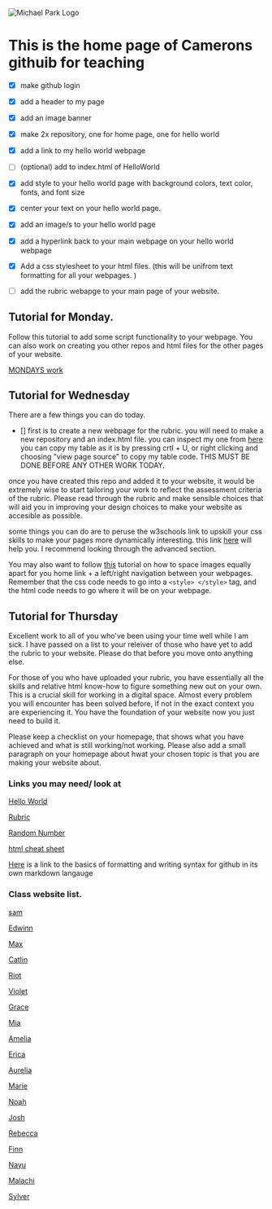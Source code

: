 ![Michael Park Logo](https://michaelpark.school.nz/wp-content/uploads/2021/06/mps-logo.svg)

# This is the home page of Camerons githuib for teaching

- [x] make github login
- [x] add a header to my page
- [x] add an image banner
- [x] make 2x repository, one for home page, one for hello world
- [x] add a link to my hello world webpage
- [ ] (optional) add to index.html of HelloWorld
- [x] add style to your hello world page with background colors, text color, fonts, and font size
- [x] center your text on your hello world page.
- [x] add an image/s to your hello world page
- [x] add a hyperlink back to your main webpage on your hello world webpage
- [x] Add a css stylesheet to your html files. (this will be unifrom text formatting for all your webpages. )
- [ ] add the rubric webapge to your main page of your website. 



## Tutorial for Monday. 

Follow this tutorial to add some script functionality to your webpage. You can also work on creating you other repos and html files for the other pages of your website. 

[MONDAYS work](https://www.tutorialspoint.com/html/html_scripts.htm)

<!-- 
https://www.youtube.com/watch?v=dcTiiYuC2AM&ab_channel=PixemWeb
-->

## Tutorial for Wednesday

There are a few things you can do today.
 - [] first is to create a new webpage for the rubric. you will need to make a new repository and an index.html file. you can inspect my one from [here](https://mpscam.github.io/TestHtml/) you can copy my table as it is by pressing crtl + U, or right clicking and choosing "view page source" to copy my table code. THIS MUST BE DONE BEFORE ANY OTHER WORK TODAY. 
   

 once you have created this repo and added it to your website, it would be extremely wise to start tailoring your work to reflect the assessment criteria of the rubric. Please read through the rubric and make sensible choices that will aid you in improving your design choices to make your website as accesible as possible.

some things you can do are to peruse the w3schools link to upskill your css skills to make your pages more dynamically interesting. this link [here](https://www.w3schools.com/css/default.asp) will help you. I recommend looking through the advanced section. 

You may also want to follow [this](https://www.shecodes.io/athena/8356-align-images-horizontally-with-equal-space-in-html-css#:~:text=By%20setting%20the%20parent%20element,equal%20space%20between%20each%20image.) tutorial on how to space images equally apart for you home link + a left/right navigation between your webpages. Remember that the css code needs to go into a ``` <style> </style> ``` tag, and the html code needs to go where it will be on your webpage. 

## Tutorial for Thursday

Excellent work to all of you who've been using your time well while I am sick. I have passed on a list to your releiver of those who have yet to add the rubric to your website. Please do that before you move onto anything else. 

For those of you who have uploaded your rubric, you have essentially all the skills and relative html know-how to figure something new out on your own. This is a crucial skill for working in a digital space. Almost every problem you will encounter has been solved before, if not in the exact context you are experiencing it. You have the foundation of your website now you just need to build it. 

Please keep a checklist on your homepage, that shows what you have achieved and what is still working/not working. Please also add a small paragraph on your homepage about hwat your chosen topic is that you are making your website about. 



### Links you may need/ look at
[Hello World](https://mpscam.github.io/helloworld/)

[Rubric](https://mpscam.github.io/TestHtml/)

[Random Number](https://mpscam.github.io/RandomNum/)

[html cheat sheet](https://www.w3schools.com/html/html_intro.asp)



[Here](https://docs.github.com/en/get-started/writing-on-github/getting-started-with-writing-and-formatting-on-github/basic-writing-and-formatting-syntax) is a link to the basics of formatting and writing syntax for github in its own markdown langauge


### Class website list.

[sam](https://malachiscute.github.io)

[Edwinn](https://Edwinnwong.github.io)

[Max](https://skuxdlx.github.io)

[Catlin](https://chocomelody1.github.io)

[Riot](https://rosie080.github.io)

[Violet](https://altoclef24.github.io)

[Grace](https://gibbons07.github.io)

[Mia](https://koikoiyooniverse.github.io)

[Amelia](https://fartingwizard.github.io)

[Erica](https://ericalp2024.github.io)

[Aurelia](https://aurelia2024.github.io)

[Marie](https://mariee2024.github.io)

[Noah](https://n0ahr.github.io)

[Josh](https://melonmuncher911.github.io)

[Rebecca](https://4ur0.github.io)

[Finn](https://finnwurray.github.io)

[Nayu](https://nhazuki.github.io)

[Malachi](https://ihcalamseivad.github.io)

[Sylver](https://explodingbananas.github.io)
  









